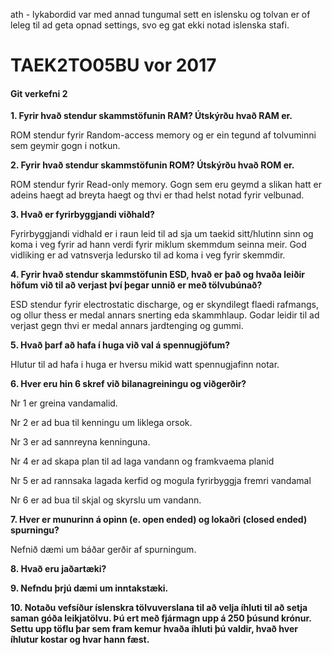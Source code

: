 ath - lykabordid var med annad tungumal sett en islensku og tolvan er of leleg til ad geta opnad settings, svo eg gat ekki notad islenska stafi.
# TAEK2TO05BU vor 2017

#### Git verkefni 2

**1. Fyrir hvað stendur skammstöfunin RAM? Útskýrðu hvað RAM er.**

ROM stendur fyrir Random-access memory og er ein tegund af tolvuminni sem geymir gogn i notkun.

**2. Fyrir hvað stendur skammstöfunin ROM? Útskýrðu hvað ROM er.**

ROM stendur fyrir Read-only memory. Gogn sem eru geymd a slikan hatt er adeins haegt ad breyta haegt og thvi er thad helst notad fyrir velbunad.

**3. Hvað er fyrirbyggjandi viðhald?**

Fyrirbyggjandi vidhald er i raun leid til ad sja um taekid sitt/hlutinn sinn og koma i veg fyrir ad hann verdi fyrir miklum skemmdum seinna meir. God vidliking er ad vatnsverja ledursko til ad koma i veg fyrir skemmdir.

**4. Fyrir hvað stendur skammstöfunin ESD, hvað er það og hvaða leiðir höfum við til að verjast því þegar unnið er með tölvubúnað?**

ESD stendur fyrir electrostatic discharge, og er skyndilegt flaedi rafmangs, og ollur thess er medal annars snerting eda skammhlaup. Godar leidir til ad verjast gegn thvi er medal annars jardtenging og gummi.

**5. Hvað þarf að hafa í huga við val á spennugjöfum?**

Hlutur til ad hafa i huga er hversu mikid watt spennugjafinn notar.

**6. Hver eru hin 6 skref við bilanagreiningu og viðgerðir?**

Nr 1 er greina vandamalid.

Nr 2 er ad bua til kenningu um liklega orsok.

Nr 3 er ad sannreyna kenninguna.

Nr 4 er ad skapa plan til ad laga vandann og framkvaema planid

Nr 5 er ad rannsaka lagada kerfid og mogula fyrirbyggja fremri vandamal

Nr 6 er ad bua til skjal og skyrslu um vandann.

**7. Hver er munurinn á opinn (e. open ended) og lokaðri (closed ended) spurningu?**

Nefnið dæmi um báðar gerðir af spurningum.

**8. Hvað eru jaðartæki?**

**9. Nefndu þrjú dæmi um inntakstæki.**

**10. Notaðu vefsíður íslenskra tölvuverslana til að velja íhluti til að setja saman góða leikjatölvu. Þú ert með fjármagn upp á 250 þúsund krónur. Settu upp töflu þar sem fram kemur hvaða íhluti þú valdir, hvað hver íhlutur kostar og hvar hann fæst.**